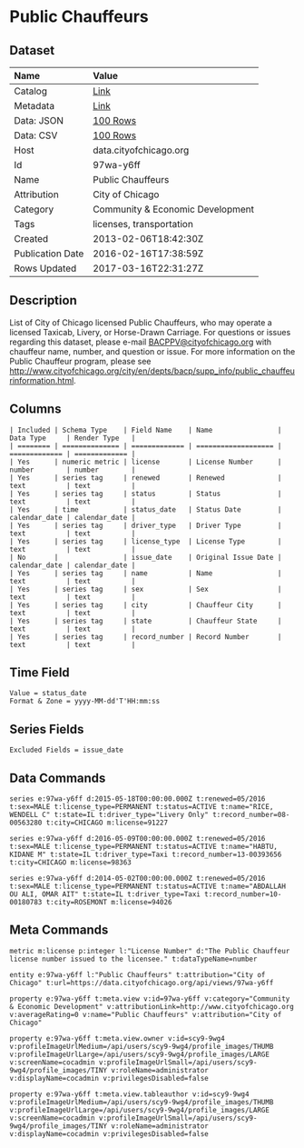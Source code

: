 # Public Chauffeurs

## Dataset

| Name | Value |
| :--- | :---- |
| Catalog | [Link](https://catalog.data.gov/dataset/public-chauffeurs-39a87) |
| Metadata | [Link](https://data.cityofchicago.org/api/views/97wa-y6ff) |
| Data: JSON | [100 Rows](https://data.cityofchicago.org/api/views/97wa-y6ff/rows.json?max_rows=100) |
| Data: CSV | [100 Rows](https://data.cityofchicago.org/api/views/97wa-y6ff/rows.csv?max_rows=100) |
| Host | data.cityofchicago.org |
| Id | 97wa-y6ff |
| Name | Public Chauffeurs |
| Attribution | City of Chicago |
| Category | Community & Economic Development |
| Tags | licenses, transportation |
| Created | 2013-02-06T18:42:30Z |
| Publication Date | 2016-02-16T17:38:59Z |
| Rows Updated | 2017-03-16T22:31:27Z |

## Description

List of City of Chicago licensed Public Chauffeurs, who may operate a licensed Taxicab, Livery, or Horse-Drawn Carriage. For questions or issues regarding this dataset, please e-mail BACPPV@cityofchicago.org with chauffeur name, number, and question or issue. For more information on the Public Chauffeur program, please see http://www.cityofchicago.org/city/en/depts/bacp/supp_info/public_chauffeurinformation.html.

## Columns

```ls
| Included | Schema Type    | Field Name    | Name                | Data Type     | Render Type   |
| ======== | ============== | ============= | =================== | ============= | ============= |
| Yes      | numeric metric | license       | License Number      | number        | number        |
| Yes      | series tag     | renewed       | Renewed             | text          | text          |
| Yes      | series tag     | status        | Status              | text          | text          |
| Yes      | time           | status_date   | Status Date         | calendar_date | calendar_date |
| Yes      | series tag     | driver_type   | Driver Type         | text          | text          |
| Yes      | series tag     | license_type  | License Type        | text          | text          |
| No       |                | issue_date    | Original Issue Date | calendar_date | calendar_date |
| Yes      | series tag     | name          | Name                | text          | text          |
| Yes      | series tag     | sex           | Sex                 | text          | text          |
| Yes      | series tag     | city          | Chauffeur City      | text          | text          |
| Yes      | series tag     | state         | Chauffeur State     | text          | text          |
| Yes      | series tag     | record_number | Record Number       | text          | text          |
```

## Time Field

```ls
Value = status_date
Format & Zone = yyyy-MM-dd'T'HH:mm:ss
```

## Series Fields

```ls
Excluded Fields = issue_date
```

## Data Commands

```ls
series e:97wa-y6ff d:2015-05-18T00:00:00.000Z t:renewed=05/2016 t:sex=MALE t:license_type=PERMANENT t:status=ACTIVE t:name="RICE, WENDELL C" t:state=IL t:driver_type="Livery Only" t:record_number=08-00563280 t:city=CHICAGO m:license=91227

series e:97wa-y6ff d:2016-05-09T00:00:00.000Z t:renewed=05/2016 t:sex=MALE t:license_type=PERMANENT t:status=ACTIVE t:name="HABTU, KIDANE M" t:state=IL t:driver_type=Taxi t:record_number=13-00393656 t:city=CHICAGO m:license=98363

series e:97wa-y6ff d:2014-05-02T00:00:00.000Z t:renewed=05/2016 t:sex=MALE t:license_type=PERMANENT t:status=ACTIVE t:name="ABDALLAH OU ALI, OMAR AIT" t:state=IL t:driver_type=Taxi t:record_number=10-00180783 t:city=ROSEMONT m:license=94026
```

## Meta Commands

```ls
metric m:license p:integer l:"License Number" d:"The Public Chauffeur license number issued to the licensee." t:dataTypeName=number

entity e:97wa-y6ff l:"Public Chauffeurs" t:attribution="City of Chicago" t:url=https://data.cityofchicago.org/api/views/97wa-y6ff

property e:97wa-y6ff t:meta.view v:id=97wa-y6ff v:category="Community & Economic Development" v:attributionLink=http://www.cityofchicago.org v:averageRating=0 v:name="Public Chauffeurs" v:attribution="City of Chicago"

property e:97wa-y6ff t:meta.view.owner v:id=scy9-9wg4 v:profileImageUrlMedium=/api/users/scy9-9wg4/profile_images/THUMB v:profileImageUrlLarge=/api/users/scy9-9wg4/profile_images/LARGE v:screenName=cocadmin v:profileImageUrlSmall=/api/users/scy9-9wg4/profile_images/TINY v:roleName=administrator v:displayName=cocadmin v:privilegesDisabled=false

property e:97wa-y6ff t:meta.view.tableauthor v:id=scy9-9wg4 v:profileImageUrlMedium=/api/users/scy9-9wg4/profile_images/THUMB v:profileImageUrlLarge=/api/users/scy9-9wg4/profile_images/LARGE v:screenName=cocadmin v:profileImageUrlSmall=/api/users/scy9-9wg4/profile_images/TINY v:roleName=administrator v:displayName=cocadmin v:privilegesDisabled=false
```